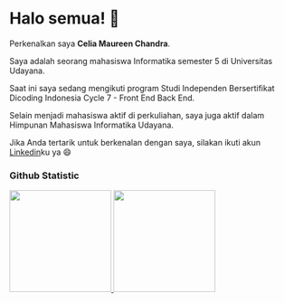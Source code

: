# Halo semua! 👋

Perkenalkan saya **Celia Maureen Chandra**.<br>

Saya adalah seorang mahasiswa Informatika semester 5 di Universitas Udayana.<br>

Saat ini saya sedang mengikuti program Studi Independen Bersertifikat Dicoding Indonesia Cycle 7 - Front End Back End.<br>

Selain menjadi mahasiswa aktif di perkuliahan, saya juga aktif dalam Himpunan Mahasiswa Informatika Udayana.<br>

Jika Anda tertarik untuk berkenalan dengan saya, silakan ikuti akun [Linkedin](https://www.linkedin.com/in/celia-maureen/)ku ya 😄

### Github Statistic
<p align="left">
<a href="https://github.com/penuliscode">
  <img height="180em" src="https://github-readme-stats-eight-theta.vercel.app/api?username=penuliscode&show_icons=true&theme=algolia&include_all_commits=true&count_private=true"/>
  <img height="180em" src="https://github-readme-stats-eight-theta.vercel.app/api/top-langs/?username=penuliscode&layout=compact&theme=algolia"/>
</a>
</p>
